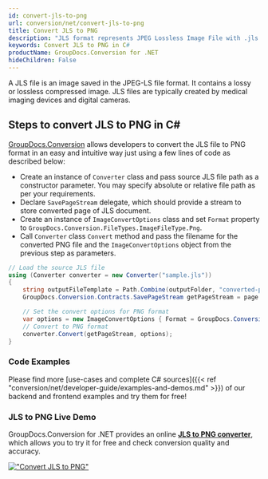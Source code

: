 ```yaml
---
id: convert-jls-to-png
url: conversion/net/convert-jls-to-png
title: Convert JLS to PNG
description: "JLS format represents JPEG Lossless Image File with .jls extension. Learn how to convert JLS to PNG file programmatically in C# language using GroupDocs.Conversion for .NET library."
keywords: Convert JLS to PNG in C#
productName: GroupDocs.Conversion for .NET
hideChildren: False
---
```


A JLS file is an image saved in the JPEG-LS file format. It contains a lossy or lossless compressed image. JLS files are typically created by medical imaging devices and digital cameras.

## Steps to convert JLS to PNG in C#

[GroupDocs.Conversion](https://products.groupdocs.com/conversion/net) allows developers to convert the JLS file to PNG format in an easy and intuitive way just using a few lines of code as described below:

* Create an instance of `Converter` class and pass source JLS file path as a constructor parameter. You may specify absolute or relative file path as per your requirements. 
* Declare `SavePageStream` delegate, which should provide a stream to store converted page of JLS document.
* Create an instance of `ImageConvertOptions` class and set `Format` property to `GroupDocs.Conversion.FileTypes.ImageFileType.Png`.
* Call `Converter` class `Convert` method and pass the filename for the converted PNG file and the `ImageConvertOptions` object from the previous step as parameters.

```csharp
// Load the source JLS file
using (Converter converter = new Converter("sample.jls"))
{
    string outputFileTemplate = Path.Combine(outputFolder, "converted-page-{0}.png");
    GroupDocs.Conversion.Contracts.SavePageStream getPageStream = page => new FileStream(string.Format(outputFileTemplate, page), FileMode.Create);

    // Set the convert options for PNG format
    var options = new ImageConvertOptions { Format = GroupDocs.Conversion.FileTypes.ImageFileType.Png };   
    // Convert to PNG format
    converter.Convert(getPageStream, options);
}
```

### Code Examples

Please find more [use-cases and complete C# sources]({{< ref "conversion/net/developer-guide/examples-and-demos.md" >}}) of our backend and frontend examples and try them for free!

### JLS to PNG Live Demo

GroupDocs.Conversion for .NET provides an online [**JLS to PNG converter**](https://products.groupdocs.app/conversion/jls-to-png), which allows you to try it for free and check conversion quality and accuracy.

[!["Convert JLS to PNG"](conversion/net/images/convert-to-png/convert-jls-to-png.png)](https://products.groupdocs.app/conversion/jls-to-png)